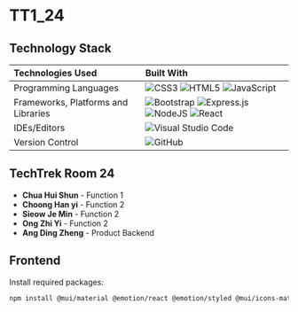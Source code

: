 # TT1_24

## Technology Stack
| Technologies Used | Built With |
| :--- | :--- |
| Programming Languages | ![CSS3](https://img.shields.io/badge/css3-%231572B6.svg?style=for-the-badge&logo=css3&logoColor=white) ![HTML5](https://img.shields.io/badge/html5-%23E34F26.svg?style=for-the-badge&logo=html5&logoColor=white) ![JavaScript](https://img.shields.io/badge/javascript-%23323330.svg?style=for-the-badge&logo=javascript&logoColor=%23F7DF1E) |
| Frameworks, Platforms and Libraries | ![Bootstrap](https://img.shields.io/badge/bootstrap-%23563D7C.svg?style=for-the-badge&logo=bootstrap&logoColor=white) ![Express.js](https://img.shields.io/badge/express.js-%23404d59.svg?style=for-the-badge&logo=express&logoColor=%2361DAFB) ![NodeJS](https://img.shields.io/badge/node.js-6DA55F?style=for-the-badge&logo=node.js&logoColor=white) ![React](https://img.shields.io/badge/react-%2320232a.svg?style=for-the-badge&logo=react&logoColor=%2361DAFB) |
| IDEs/Editors | ![Visual Studio Code](https://img.shields.io/badge/Visual%20Studio%20Code-0078d7.svg?style=for-the-badge&logo=visual-studio-code&logoColor=white) |
| Version Control | ![GitHub](https://img.shields.io/badge/github-%23121011.svg?style=for-the-badge&logo=github&logoColor=white) |

## TechTrek Room 24
* **Chua Hui Shun** - Function 1
* **Choong Han yi** - Function 2
* **Sieow Je Min** - Function 2
* **Ong Zhi Yi** - Function 2
* **Ang Ding Zheng** - Product Backend 




## Frontend
Install required packages:
```bash
npm install @mui/material @emotion/react @emotion/styled @mui/icons-material react-router-dom
```
